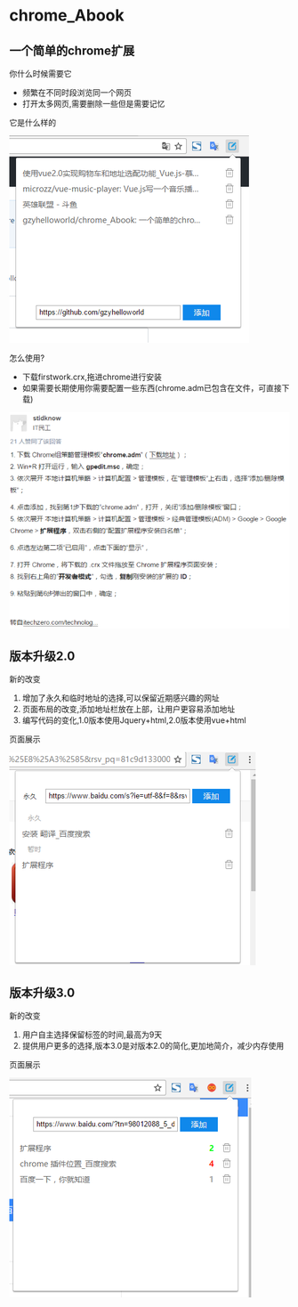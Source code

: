 # chrome_Abook
## 一个简单的chrome扩展

你什么时候需要它

* 频繁在不同时段浏览同一个网页
* 打开太多网页,需要删除一些但是需要记忆

它是什么样的

![image](https://github.com/gzyhelloworld/chrome_Abook/blob/master/images/firstpng.png)

怎么使用?

* 下载firstwork.crx,拖进chrome进行安装
* 如果需要长期使用你需要配置一些东西(chrome.adm已包含在文件，可直接下载)

![image](https://github.com/gzyhelloworld/chrome_Abook/blob/master/images/az.png)

## 版本升级2.0
新的改变
1. 增加了永久和临时地址的选择,可以保留近期感兴趣的网址
2. 页面布局的改变,添加地址栏放在上部，让用户更容易添加地址
3. 编写代码的变化,1.0版本使用Jquery+html,2.0版本使用vue+html

页面展示

![image](https://github.com/gzyhelloworld/chrome_Abook/blob/master/images/firstwork2.png)

## 版本升级3.0

新的改变
1. 用户自主选择保留标签的时间,最高为9天
2. 提供用户更多的选择,版本3.0是对版本2.0的简化,更加地简介，减少内存使用

页面展示

![image](https://github.com/gzyhelloworld/chrome_Abook/blob/master/images/firstwork3.png)
